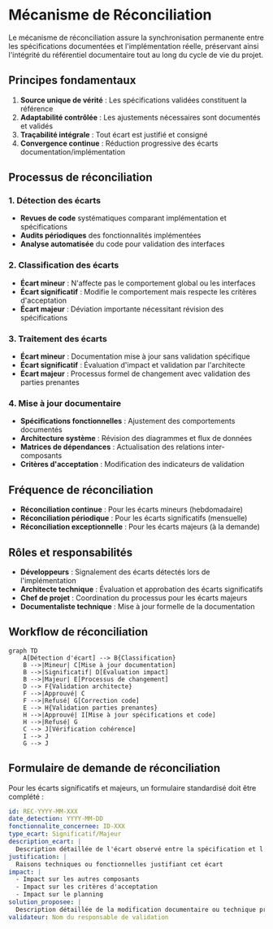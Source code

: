 # Mécanisme de Réconciliation

Le mécanisme de réconciliation assure la synchronisation permanente entre les spécifications documentées et l'implémentation réelle, préservant ainsi l'intégrité du référentiel documentaire tout au long du cycle de vie du projet.

## Principes fondamentaux

1. **Source unique de vérité** : Les spécifications validées constituent la référence
2. **Adaptabilité contrôlée** : Les ajustements nécessaires sont documentés et validés
3. **Traçabilité intégrale** : Tout écart est justifié et consigné
4. **Convergence continue** : Réduction progressive des écarts documentation/implémentation

## Processus de réconciliation

### 1. Détection des écarts

- **Revues de code** systématiques comparant implémentation et spécifications
- **Audits périodiques** des fonctionnalités implémentées
- **Analyse automatisée** du code pour validation des interfaces

### 2. Classification des écarts

- **Écart mineur** : N'affecte pas le comportement global ou les interfaces
- **Écart significatif** : Modifie le comportement mais respecte les critères d'acceptation
- **Écart majeur** : Déviation importante nécessitant révision des spécifications

### 3. Traitement des écarts

- **Écart mineur** : Documentation mise à jour sans validation spécifique
- **Écart significatif** : Évaluation d'impact et validation par l'architecte
- **Écart majeur** : Processus formel de changement avec validation des parties prenantes

### 4. Mise à jour documentaire

- **Spécifications fonctionnelles** : Ajustement des comportements documentés
- **Architecture système** : Révision des diagrammes et flux de données
- **Matrices de dépendances** : Actualisation des relations inter-composants
- **Critères d'acceptation** : Modification des indicateurs de validation

## Fréquence de réconciliation

- **Réconciliation continue** : Pour les écarts mineurs (hebdomadaire)
- **Réconciliation périodique** : Pour les écarts significatifs (mensuelle)
- **Réconciliation exceptionnelle** : Pour les écarts majeurs (à la demande)

## Rôles et responsabilités

- **Développeurs** : Signalement des écarts détectés lors de l'implémentation
- **Architecte technique** : Évaluation et approbation des écarts significatifs
- **Chef de projet** : Coordination du processus pour les écarts majeurs
- **Documentaliste technique** : Mise à jour formelle de la documentation

## Workflow de réconciliation

```mermaid
graph TD
    A[Détection d'écart] --> B{Classification}
    B -->|Mineur| C[Mise à jour documentation]
    B -->|Significatif| D[Évaluation impact]
    B -->|Majeur| E[Processus de changement]
    D --> F{Validation architecte}
    F -->|Approuvé| C
    F -->|Refusé| G[Correction code]
    E --> H{Validation parties prenantes}
    H -->|Approuvé| I[Mise à jour spécifications et code]
    H -->|Refusé| G
    C --> J[Vérification cohérence]
    I --> J
    G --> J
```

## Formulaire de demande de réconciliation

Pour les écarts significatifs et majeurs, un formulaire standardisé doit être complété :

```yaml
id: REC-YYYY-MM-XXX
date_detection: YYYY-MM-DD
fonctionnalite_concernee: ID-XXX
type_ecart: Significatif/Majeur
description_ecart: |
  Description détaillée de l'écart observé entre la spécification et l'implémentation
justification: |
  Raisons techniques ou fonctionnelles justifiant cet écart
impact: |
  - Impact sur les autres composants
  - Impact sur les critères d'acceptation
  - Impact sur le planning
solution_proposee: |
  Description détaillée de la modification documentaire ou technique proposée
validateur: Nom du responsable de validation
``` 